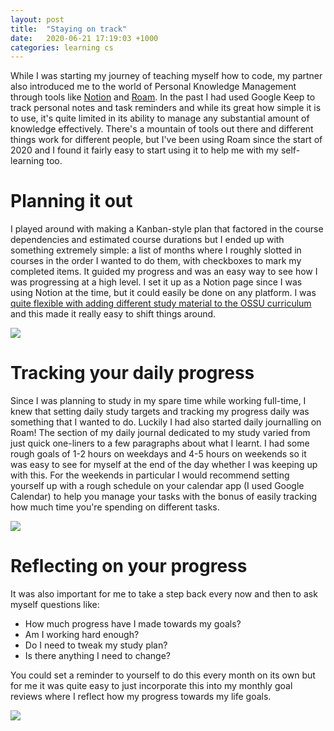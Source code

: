 ```yaml
---
layout: post
title:  "Staying on track"
date:   2020-06-21 17:19:03 +1000
categories: learning cs
---
```


While I was starting my journey of teaching myself how to code, my partner also introduced me to the world of Personal Knowledge Management through tools like [Notion](https://www.notion.so/) and [Roam](https://roamresearch.com/). In the past I had used Google Keep to track personal notes and task reminders and while its great how simple it is to use, it's quite limited in its ability to manage any substantial amount of knowledge effectively. There's a mountain of tools out there and different things work for different people, but I've been using Roam since the start of 2020 and I found it fairly easy to start using it to help me with my self-learning too.

# Planning it out
I played around with making a Kanban-style plan that factored in the course dependencies and estimated course durations but I ended up with something extremely simple: a list of months where I roughly slotted in courses in the order I wanted to do them, with checkboxes to mark my completed items. It guided my progress and was an easy way to see how I was progressing at a high level. I set it up as a Notion page since I was using Notion at the time, but it could easily be done on any platform. I was [quite flexible with adding different study material to the OSSU curriculum](https://andyluu.com/learning/cs/2020/06/07/A-few-detours.html) and this made it really easy to shift things around.

![](https://firebasestorage.googleapis.com/v0/b/firescript-577a2.appspot.com/o/imgs%2Fapp%2FAndyNotes%2FjDC3aFqLOH.png?alt=media&token=bae9d956-2f50-499a-b4df-4ed3df358568)

# Tracking your daily progress
Since I was planning to study in my spare time while working full-time, I knew that setting daily study targets and tracking my progress daily was something that I wanted to do. Luckily I had also started daily journalling on Roam! The section of my daily journal dedicated to my study varied from just quick one-liners to a few paragraphs about what I learnt. I had some rough goals of 1-2 hours on weekdays and 4-5 hours on weekends so it was easy to see for myself at the end of the day whether I was keeping up with this. For the weekends in particular I would recommend setting yourself up with a rough schedule on your calendar app (I used Google Calendar) to help you manage your tasks with the bonus of easily tracking how much time you're spending on different tasks.

![](https://firebasestorage.googleapis.com/v0/b/firescript-577a2.appspot.com/o/imgs%2Fapp%2FAndyNotes%2FrfjHbmvDQ6.png?alt=media&token=25ead7d7-29d1-4a9d-9e58-ed281eb92576)

# Reflecting on your progress
It was also important for me to take a step back every now and then to ask myself questions like:
- How much progress have I made towards my goals?
- Am I working hard enough?
- Do I need to tweak my study plan?
- Is there anything I need to change?

You could set a reminder to yourself to do this every month on its own but for me it was quite easy to just incorporate this into my monthly goal reviews where I reflect how my progress towards my life goals.

![](https://firebasestorage.googleapis.com/v0/b/firescript-577a2.appspot.com/o/imgs%2Fapp%2FAndyNotes%2FF65l7bke1N.png?alt=media&token=70f88d48-c436-4448-b4e4-eebbad9fe9d6)
